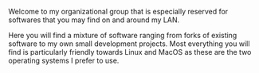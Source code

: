 Welcome to my organizational group that is especially reserved for softwares that you may find on and around my LAN.

Here you will find a mixture of software ranging from forks of existing software to my own small development projects. Most everything you will find is particularly friendly towards Linux and MacOS as these are the two operating systems I prefer to use.
